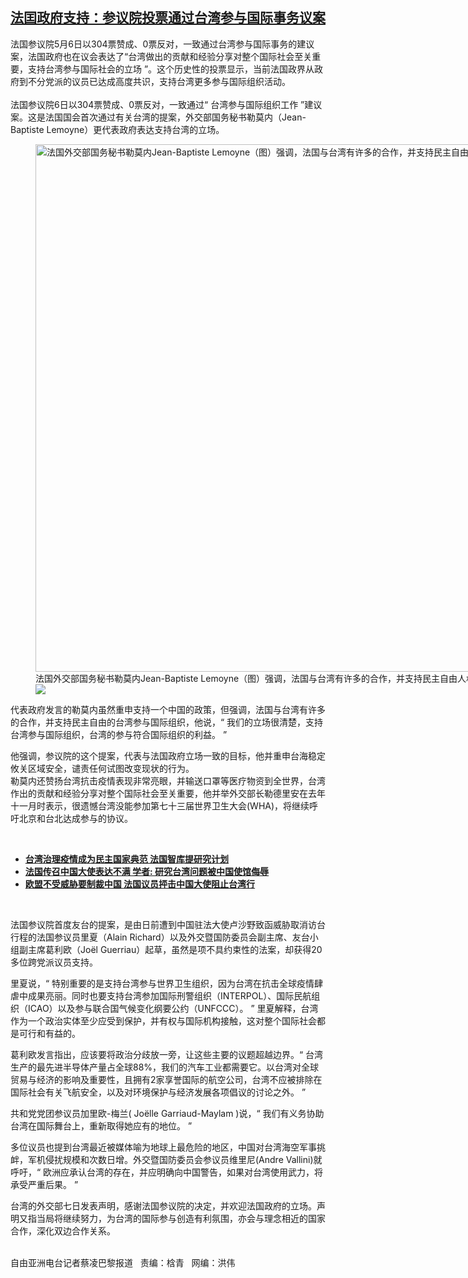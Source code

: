 <!--1620412980000-->
[法囯政府支持：参议院投票通过台湾参与国际事务议案](https://www.rfa.org/mandarin/yataibaodao/gangtai/cl-05072021132236.html)
------

<p></p><p>法国参议院5月6<span>日以</span>304<span>票赞成、</span>0<span>票反对，一致通过台湾参与国际事务的建议案，法国政府也在议会表达了“台湾做出的贡献和经验分享对整个国际社会至关重要，支持台湾参与国际社会的立场 ”。这个历史性的投票显示，当前法国政界从政府到不分党派的议员已达成高度共识，支持台湾更多参与国际组织活动。</span><br/><br/><span>法国参议院</span>6<span>日以</span>304<span>票赞成、</span>0<span>票反对，一致通过“ 台湾参与国际组织工作 ”建议案。这是法国国会首次通过有关台湾的提案，外交部国务秘书勒莫内（</span>Jean-Baptiste Lemoyne<span>）更代表政府表达支持台湾的立场。<figure class="image-richtext image-inline captioned" style="width:1500px;"><img alt="法国外交部国务秘书勒莫内Jean-Baptiste Lemoyne（图）强调，法国与台湾有许多的合作，并支持民主自由人权的台湾参与国际组织。（美联社图片）" height="844" src="https://www.rfa.org/mandarin/yataibaodao/gangtai/cl-05072021132236.html/ap20116375375993.jpg/@@images/472854e2-87ff-431b-b31f-b67b0db46c32.jpeg" title="AP20116375375993.jpg" width="1500"/><figcaption class="image-caption">法国外交部国务秘书勒莫内Jean-Baptiste Lemoyne（图）强调，法国与台湾有许多的合作，并支持民主自由人权的台湾参与国际组织。（美联社图片）</figcaption><small></small><div id="zoomattribute"><a data-caption="法国外交部国务秘书勒莫内Jean-Baptiste Lemoyne（图）强调，法国与台湾有许多的合作，并支持民主自由人权的台湾参与国际组织。（美联社图片）" data-fancybox="" href="https://www.rfa.org/mandarin/yataibaodao/gangtai/cl-05072021132236.html/ap20116375375993.jpg" id="single_image" title="法国外交部国务秘书勒莫内Jean-Baptiste Lemoyne（图）强调，法国与台湾有许多的合作，并支持民主自由人权的台湾参与国际组织。（美联社图片）"><img src="/++plone++rfa-resources/img/icon-zoom.png"/></a></div></figure></span></p><p><span>代表政府发言的勒莫内虽然重申支持一个中国的政策，但强调，法国与台湾有许多的合作，并支持民主自由的台湾参与国际组织，他说，“ 我们的立场很清楚，支持台湾参与国际组织，台湾的参与符合国际组织的利益。 ”</span></p><p><span>他强调，参议院的这个提案，代表与法国政府立场一致的目标，他并重申台海稳定攸关区域安全，谴责任何试图改变现状的行为。</span><br/><span>勒莫内还赞扬台湾抗击疫情表现非常亮眼，并输送口罩等医疗物资到全世界，台湾作出的贡献和经验分享对整个国际社会至关重要，他并举外交部长勒德里安在去年十一</span><span>月时表示，很遗憾台湾没能参加第七十三</span><span>届世界卫生大会</span>(WHA)<span>，将继续呼吁北京和台北达成参与的协议。</span></p><p><br/></p><ul><li><a href="https://www.rfa.org/mandarin/yataibaodao/gangtai/cl-02032021131654.html"><strong>台湾治理疫情成为民主国家典范 法国智库提研究计划</strong></a></li><li><a href="https://www.rfa.org/mandarin/yataibaodao/junshiwaijiao/cl-03232021151535.html"><strong>法国传召中国大使表达不满 学者: 研究台湾问题被中国使馆侮辱</strong></a></li><li><a href="https://www.rfa.org/mandarin/yataibaodao/junshiwaijiao/cl-03172021150444.html"><strong>欧盟不受威胁要制裁中国 法国议员抨击中国大使阻止台湾行</strong></a></li></ul><p><br/></p><p><span>法国参议院首度友台的提案，是由日前遭到中国驻法大使卢沙野致函威胁取消访台行程的法国参议员里夏（</span>Alain Richard<span>）以及外交暨国防委员会副主席、友台小组副主席葛利欧（</span>Joël Guerriau<span>）起草，虽然是项不具约束性的法案，却获得</span>20<span>多位跨党派议员支持。</span></p><p><span>里夏说，“ 特别重要的是支持台湾参与世界卫生组织，因为台湾在抗击全球疫情肆虐中成果亮丽。同时也要支持台湾参加国际刑警组织（</span>INTERPOL<span>）、国际民航组织（</span>ICAO<span>）以及参与联合国气候变化纲要公约（</span>UNFCCC<span>）。 ” 里夏解释，台湾作为一个政治实体至少应受到保护，并有权与国际机构接触，这对整个国际社会都是可行和有益的。</span></p><p><span>葛利欧发言指出，应该要将政治分歧放一旁，让这些主要的议题超越边界。“ 台湾生产的最先进半导体产量占全球</span>88%<span>，我们的汽车工业都需要它。以台湾对全球贸易与经济的影响及重要性，且拥有</span>2<span>家享誉国际的航空公司，台湾不应被排除在国际社会有关飞航安全，以及对环境保护与经济发展各项倡议的讨论之外。 ”</span></p><p><span>共和党党团参议员加里欧</span>-<span>梅兰</span>( Joëlle Garriaud-Maylam )<span>说，“ 我们有义务协助台湾在国际舞台上，重新取得她应有的地位。 ”</span></p><p>多位议员也提到台湾最近被媒体喻为地球上最危险的地区，中国对台湾海空军事挑衅，军机侵扰规模和次数日增。外交暨国防委员会参议员维里尼(Andre Vallini)<span>就呼吁，“ 欧洲应承认台湾的存在，并应明确向中国警告，如果对台湾使用武力，将承受严重后果。 ”</span></p><p><span>台湾的外交部七日发表声明，感谢法国参议院的决定，并欢迎法国政府的立场。声明又指当局将继续努力，为台湾的国际参与创造有利氛围，亦会与理念相近的国家合作，深化双边合作关系。</span></p><p><br/>自由亚洲电台记者蔡凌巴黎报道   责编：梒青   网编：洪伟</p>
